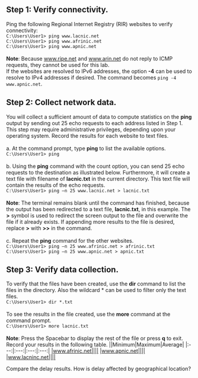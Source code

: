 ## Step 1: Verify connectivity.
Ping the following Regional Internet Registry (RIR) websites to verify connectivity:<br>
```C:\Users\User1> ping www.lacnic.net```<br>
```C:\Users\User1> ping www.afrinic.net```<br>
```C:\Users\User1> ping www.apnic.net```<br><br>
**Note**: Because www.ripe.net and www.arin.net do not reply to ICMP requests, they cannot be used for this lab.<br>
If the websites are resolved to IPv6 addresses, the option **-4** can be used to resolve to IPv4 addresses if desired. The command becomes ```ping -4 www.apnic.net```. 
## Step 2: Collect network data.
You will collect a sufficient amount of data to compute statistics on the **ping** output by sending out 25 echo requests to each address listed in Step 1. This step may require administrative privileges, depending upon your operating system. Record the results for each website to text files.<br><br>
a. At the command prompt, type **ping** to list the available options.
```C:\Users\User1> ping```<br><br>
b. Using the **ping** command with the count option, you can send 25 echo requests to the destination as illustrated below. Furthermore, it will create a text file with filename of **lacnic.txt** in the current directory. This text file will contain the results of the echo requests.<br>
```C:\Users\User1> ping –n 25 www.lacnic.net > lacnic.txt ```<br><br>
**Note**: The terminal remains blank until the command has finished, because the output has been redirected to a text file, **lacnic.txt**, in this example. The **>** symbol is used to redirect the screen output to the file and overwrite the file if it already exists. If appending more results to the file is desired, replace **>** with **>>** in the command.<br><br>
c. Repeat the **ping** command for the other websites.<br>
```C:\Users\User1> ping –n 25 www.afrinic.net > afrinic.txt```<br>
```C:\Users\User1> ping –n 25 www.apnic.net > apnic.txt```
## Step 3: Verify data collection.
To verify that the files have been created, use the **dir** command to list the files in the directory. Also the wildcard * can be used to filter only the text files.<br>
```C:\Users\User1> dir *.txt```<br><br>
To see the results in the file created, use the **more** command at the command prompt.<br>
```C:\Users\User1> more lacnic.txt``` <br><br>
**Note**:  Press the Spacebar to display the rest of the file or press **q** to exit.<br>
Record your results in the following table.
||Minimum|Maximum|Average|
|:---:|:---:|:---:|:---:|
|www.afrinic.net||||
|www.apnic.net||||
|www.lacninc.net||||

Compare the delay results. How is delay affected by geographical location?
